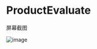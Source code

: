 # ProductEvaluate

屏幕截图

![image](https://github.com/ziyilixin/ProductEvaluate/blob/HorizontalCategory/ProductEvaluate/ProductEvaluate/Picture/1.gif) 
